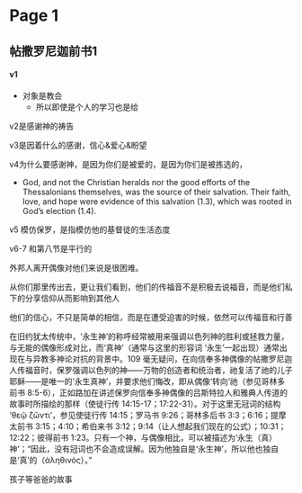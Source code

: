 # Page 1

## 帖撒罗尼迦前书1



#### v1

* 对象是教会
  * 所以即使是个人的学习也是给

v2是感谢神的祷告

v3是因着什么的感谢，信心&爱心&盼望

v4为什么要感谢神，是因为你们是被爱的，是因为你们是被拣选的，

* God, and not the Christian heralds nor the good efforts of the Thessalonians themselves, was the source of their salvation. Their faith, love, and hope were evidence of this salvation (1.3), which was rooted in God’s election (1.4).



v5 模仿保罗，是指模仿他的基督徒的生活态度



v6-7  和第八节是平行的



外邦人离开偶像对他们来说是很困难。



从你们那里传出去，更让我们看到，他们的传福音不是积极去说福音，而是他们私下的分享信仰从而影响到其他人



他们的信心，不只是简单的相信，而是在遭受迫害的时候，依然可以传福音和行善





在旧约犹太传统中，‘永生神’的称呼经常被用来强调以色列神的胜利或拯救力量，与无能的偶像形成对比，而‘真神’（通常与这里的形容词 ‘永生’一起出现）通常出现在与异教多神论对抗的背景中。109 毫无疑问，在向信奉多神偶像的帖撒罗尼迦人传福音时，保罗强调以色列的神——万物的创造者和统治者，祂复活了祂的儿子耶稣——是唯一的‘永生真神’，并要求他们悔改，即从偶像‘转向’祂（参见哥林多前书 8:5-6），正如路加在讲述保罗向信奉多神偶像的吕斯特拉人和雅典人传道的故事时所描绘的那样（使徒行传 14:15-17；17:22-31）。对于这里无冠词的结构 ‘θεῷ ζῶντι’，参见使徒行传 14:15；罗马书 9:26；哥林多后书 3:3；6:16；提摩太前书 3:15；4:10；希伯来书 3:12；9:14（让人想起我们现在的公式）；10:31；12:22；彼得前书 1:23。只有一个神，与偶像相比，可以被描述为‘永生（真）神’；“因此，没有冠词也不会造成误解。因为他独自是‘永生神’，所以他也独自是‘真’的（ἀληθινός）。”



孩子等爸爸的故事
